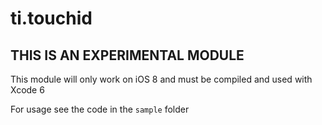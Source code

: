 ti.touchid
==========

## THIS IS AN EXPERIMENTAL MODULE
This module will only work on iOS 8 and must be compiled and used with Xcode 6

For usage see the code in the `sample` folder